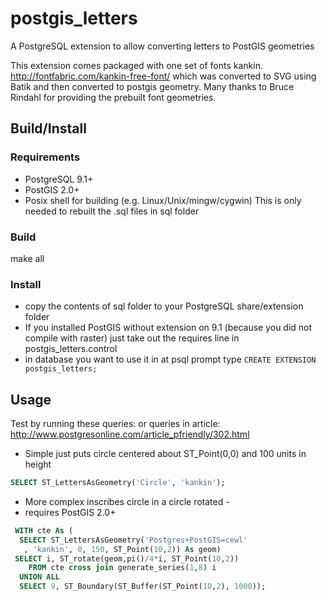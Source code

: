 postgis_letters
===============

A PostgreSQL extension to allow converting letters to PostGIS geometries

This extension comes packaged with one set of fonts kankin. http://fontfabric.com/kankin-free-font/
 which was converted to SVG using Batik and then converted to postgis geometry. 
 Many thanks to Bruce Rindahl for providing the prebuilt font geometries.

## Build/Install ##
### Requirements ###
- PostgreSQL 9.1+
- PostGIS 2.0+
- Posix shell for building (e.g. Linux/Unix/mingw/cygwin)
  This is only needed to rebuilt the .sql files in sql folder
  
### Build ###  
make all

### Install ###
 - copy the contents of sql folder to your PostgreSQL share/extension folder
 -  If you installed PostGIS without extension on 9.1 (because you did not compile with raster) 
    just take out the requires line in postgis_letters.control
 - in database you want to use it in at psql prompt type
 `CREATE EXTENSION postgis_letters;`

## Usage ##
Test by running these queries:
or queries in article: http://www.postgresonline.com/article_pfriendly/302.html

 - Simple just puts circle centered about ST_Point(0,0) and 100 units in height
```sql
SELECT ST_LettersAsGeometry('Circle', 'kankin');
```

 - More complex inscribes circle in a circle rotated -
 - requires PostGIS 2.0+
```sql
 WITH cte As (
  SELECT ST_LettersAsGeometry('Postgres+PostGIS=cewl'
   , 'kankin', 0, 150, ST_Point(10,2)) As geom)
 SELECT i, ST_rotate(geom,pi()/4*i, ST_Point(10,2))
    FROM cte cross join generate_series(1,8) i
  UNION ALL
  SELECT 9, ST_Boundary(ST_Buffer(ST_Point(10,2), 1000));
```
